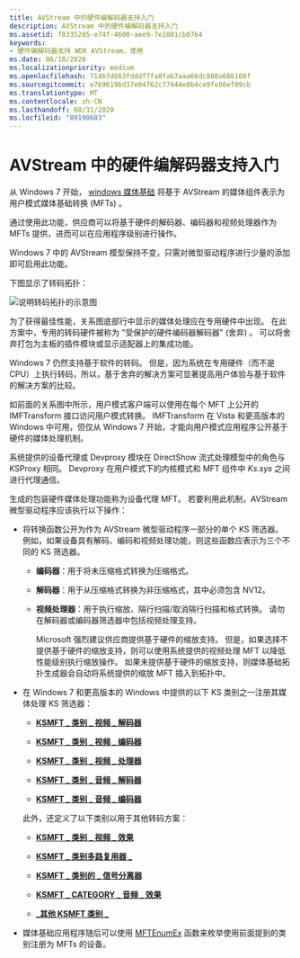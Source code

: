 ```yaml
---
title: AVStream 中的硬件编解码器支持入门
description: AVStream 中的硬件编解码器支持入门
ms.assetid: f8335285-e74f-4600-aee9-7e2881cb0764
keywords:
- 硬件编解码器支持 WDK AVStream，使用
ms.date: 06/18/2020
ms.localizationpriority: medium
ms.openlocfilehash: 714b7d663fdddf7fa8fab7aaa66dc888a686108f
ms.sourcegitcommit: e769619bd37e04762c77444e8b4ce9fe86ef09cb
ms.translationtype: MT
ms.contentlocale: zh-CN
ms.lasthandoff: 08/31/2020
ms.locfileid: "89190603"
---
```

# <a name="getting-started-with-hardware-codec-support-in-avstream"></a>AVStream 中的硬件编解码器支持入门

从 Windows 7 开始， [windows 媒体基础](/windows/win32/medfound/media-foundation-programming-guide) 将基于 AVStream 的媒体组件表示为用户模式媒体基础转换 (MFTs) 。

通过使用此功能，供应商可以将基于硬件的解码器、编码器和视频处理器作为 MFTs 提供，进而可以在应用程序级别进行操作。

Windows 7 中的 AVStream 模型保持不变，只需对微型驱动程序进行少量的添加即可启用此功能。

下图显示了转码拓扑：

![说明转码拓扑的示意图](images/hw-transcoding.png)

为了获得最佳性能，关系图底部行中显示的媒体处理应在专用硬件中出现。 在此方案中，专用的转码硬件被称为 "受保护的硬件编码器解码器" (舍弃) 。 可以将舍弃打包为主板的插件模块或显示适配器上的集成功能。

Windows 7 仍然支持基于软件的转码。 但是，因为系统在专用硬件（而不是 CPU）上执行转码，所以，基于舍弃的解决方案可显著提高用户体验与基于软件的解决方案的比较。

如前面的关系图中所示，用户模式客户端可以使用在每个 MFT 上公开的 IMFTransform 接口访问用户模式转换。 IMFTransform 在 Vista 和更高版本的 Windows 中可用，但仅从 Windows 7 开始，才能向用户模式应用程序公开基于硬件的媒体处理机制。

系统提供的设备代理或 Devproxy 模块在 DirectShow 流式处理模型中的角色与 KSProxy 相同。 Devproxy 在用户模式下的内核模式和 MFT 组件中 *Ks.sys* 之间进行代理通信。

生成的包装硬件媒体处理功能称为设备代理 MFT。 若要利用此机制，AVStream 微型驱动程序应该执行以下操作：

- 将转换函数公开为作为 AVStream 微型驱动程序一部分的单个 KS 筛选器。 例如，如果设备具有解码、编码和视频处理功能，则这些函数应表示为三个不同的 KS 筛选器。

  - **编码器**：用于将未压缩格式转换为压缩格式。

  - **解码器**：用于从压缩格式转换为非压缩格式，其中必须包含 NV12。

  - **视频处理器**：用于执行缩放、隔行扫描/取消隔行扫描和格式转换。 请勿在解码器或编码器筛选器中包括视频处理支持。

    Microsoft 强烈建议供应商提供基于硬件的缩放支持。 但是，如果选择不提供基于硬件的缩放支持，则可以使用系统提供的视频处理 MFT 以降低性能级别执行缩放操作。 如果未提供基于硬件的缩放支持，则媒体基础拓扑生成器会自动将系统提供的缩放 MFT 插入到拓扑中。

- 在 Windows 7 和更高版本的 Windows 中提供的以下 KS 类别之一注册其媒体处理 KS 筛选器：

  - [**KSMFT \_ 类别 \_ 视频 \_ 解码器**](../install/ksmft-category-video-decoder.md)

  - [**KSMFT \_ 类别 \_ 视频 \_ 编码器**](../install/ksmft-category-video-encoder.md)

  - [**KSMFT \_ 类别 \_ 视频 \_ 处理器**](../install/ksmft-category-video-processor.md)

  - [**KSMFT \_ 类别 \_ 音频 \_ 解码器**](../install/ksmft-category-audio-decoder.md)

  - [**KSMFT \_ 类别 \_ 音频 \_ 编码器**](../install/ksmft-category-audio-encoder.md)

  此外，还定义了以下类别以用于其他转码方案：

  - [**KSMFT \_ 类别 \_ 视频 \_ 效果**](../install/ksmft-category-video-effect.md)

  - [**KSMFT \_ 类别多路复用器 \_**](../install/ksmft-category-multiplexer.md)

  - [**KSMFT \_ 类别的 \_ 信号分离器**](../install/ksmft-category-demultiplexer.md)

  - [**KSMFT \_ CATEGORY \_ 音频 \_ 效果**](../install/ksmft-category-audio-effect.md)

  - [**\_其他 KSMFT 类别 \_**](../install/ksmft-category-other.md)

- 媒体基础应用程序随后可以使用 [MFTEnumEx](/windows/win32/api/mfapi/nf-mfapi-mftenumex) 函数来枚举使用前面提到的类别注册为 MFTs 的设备。
